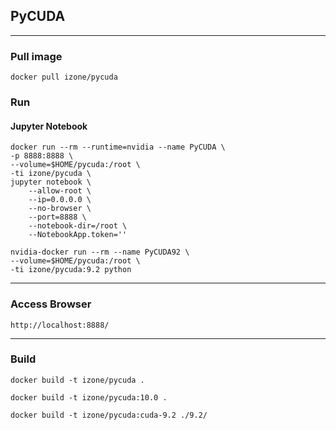 ## PyCUDA
-----

### Pull image
```
docker pull izone/pycuda
```
### Run
#### Jupyter Notebook
```
docker run --rm --runtime=nvidia --name PyCUDA \
-p 8888:8888 \
--volume=$HOME/pycuda:/root \
-ti izone/pycuda \
jupyter notebook \
	--allow-root \
	--ip=0.0.0.0 \
	--no-browser \
	--port=8888 \
	--notebook-dir=/root \
	--NotebookApp.token=''
```
```
nvidia-docker run --rm --name PyCUDA92 \
--volume=$HOME/pycuda:/root \
-ti izone/pycuda:9.2 python
```

-----
### Access Browser
```
http://localhost:8888/
```

-----
### Build
```
docker build -t izone/pycuda .
```
```
docker build -t izone/pycuda:10.0 .
```
```
docker build -t izone/pycuda:cuda-9.2 ./9.2/
```